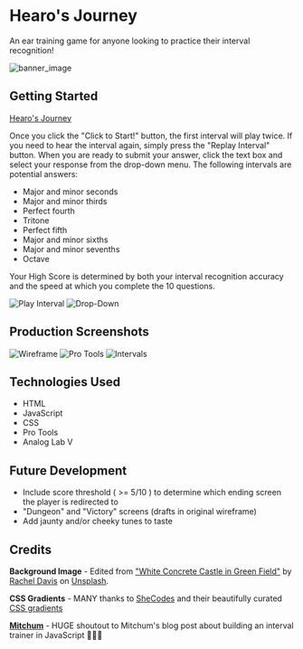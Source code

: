 # Hearo's Journey
An ear training game for anyone looking to practice their interval recognition!

![banner_image](https://i.imgur.com/zJUR1O2.png)

## Getting Started
[Hearo's Journey](https://Scurrlin.github.io/Interval_Browser_Game/)

Once you click the "Click to Start!" button, the first interval will play twice. If you need to hear the interval again, simply press the "Replay Interval" button. When you are ready to submit your answer, click the text box and select your response from the drop-down menu. The following intervals are potential answers:

- Major and minor seconds
- Major and minor thirds
- Perfect fourth
- Tritone
- Perfect fifth
- Major and minor sixths
- Major and minor sevenths
- Octave

Your High Score is determined by both your interval recognition accuracy and the speed at which you complete the 10 questions.

![Play Interval](https://i.imgur.com/Dz15ZIC.png)
![Drop-Down](https://i.imgur.com/gtZJLgl.png)

## Production Screenshots

![Wireframe](https://i.imgur.com/f7KMAin.png)
![Pro Tools](https://i.imgur.com/k0oIJH0.png)
![Intervals](https://i.imgur.com/nFrzmhL.png)

## Technologies Used
* HTML
* JavaScript
* CSS
* Pro Tools
* Analog Lab V

## Future Development

* Include score threshold ( >= 5/10 ) to determine which ending screen the player is redirected to
* "Dungeon" and "Victory" screens (drafts in original wireframe)
* Add jaunty and/or cheeky tunes to taste

## Credits

**Background Image** - Edited from ["White Concrete Castle in Green Field"](https://unsplash.com/photos/tn2rBnvIl9I) by [Rachel Davis](https://unsplash.com/@rmaedavis) on [Unsplash](https://unsplash.com/).

**CSS Gradients** - MANY thanks to [SheCodes](https://www.shecodes.io/) and their beautifully curated [CSS gradients](https://gradients.shecodes.io/)

**[Mitchum](https://mitchum.blog/)** - HUGE shoutout to Mitchum's blog post about building an interval trainer in JavaScript 🙏🙏🙏
